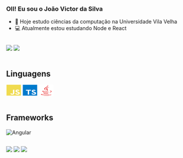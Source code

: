  ### OII! Eu sou o João Victor da Silva 

- 🔭 Hoje estudo ciências da computação na Universidade Vila Velha
- 💻 Atualmente estou estudando Node e React 

 <br>
<div>
  <img height="180em" src="https://github-readme-stats.vercel.app/api?username=J0aoCunha&anuraghazra&hide=contribs&theme=dracula">
  <img height="180em" src="https://github-readme-stats.vercel.app/api/top-langs/?username=J0aoCunha&anuraghazra&layout=compact&theme=dracula">
</div>

<div style="display: inline_block"><br>
 <div>
   <h2>Linguagens</h2> 
  <img align="center" alt="Js" height="30" width="40" src="https://raw.githubusercontent.com/devicons/devicon/master/icons/javascript/javascript-plain.svg">   
  <img align="center" alt="Ts" height="30" width="40" src="https://raw.githubusercontent.com/devicons/devicon/master/icons/typescript/typescript-plain.svg">
  <img align="center" alt="Js" height="30" width="40" src="https://raw.githubusercontent.com/devicons/devicon/master/icons/java/java-plain.svg">
  </div>
 <br/>
  <div>
   <h2>Frameworks</h2>
   <img align="center" alt="Angular" height="30" width="40"  src="https://cdn.jsdelivr.net/gh/devicons/devicon/icons/angularjs/angularjs-original.svg" />
  </div>
</div>
  
  ##
 
  <a href="https://instagram.com/jvjunger1" target="_blank"><img src="https://img.shields.io/badge/-Instagram-%23E4405F?style=for-the-badge&logo=instagram&logoColor=white" target="_blank"></a>
  <a href = "mailto:jvscunha04@gmail.com" target="_blank"><img src="https://img.shields.io/badge/-Gmail-%23333?style=for-the-badge&logo=gmail&logoColor=white" ></a>
  <a href="https://www.linkedin.com/in/j0aocunha/" target="_blank"><img src="https://img.shields.io/badge/-LinkedIn-%230077B5?style=for-the-badge&logo=linkedin&logoColor=white" target="_blank"></a> 
  
</div>

